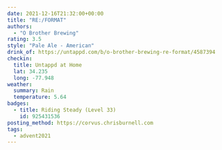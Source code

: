 ```yaml
---
date: 2021-12-16T21:32:00+00:00
title: "RE:/FORMAT"
authors:
  - "O Brother Brewing"
rating: 3.5
style: "Pale Ale - American"
drink_of: https://untappd.com/b/o-brother-brewing-re-format/4587394
checkin:
  title: Untappd at Home
  lat: 34.235
  long: -77.948
weather:
  summary: Rain
  temperature: 5.64
badges:
  - title: Riding Steady (Level 33)
    id: 925431536
posting_method: https://corvus.chrisburnell.com
tags:
  - advent2021
---
```

